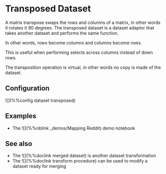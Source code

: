 # Transposed Dataset

A matrix transpose swaps the rows and columns of a matrix, in other words it rotates
it 90 degrees.  The transposed dataset is a dataset adaptor that takes another
dataset and performs the same function.

In other words, rows become columns and columns become rows.

This is useful when performing selects across columns instead of down rows.

The transposition operation is virtual, in other words no copy is made of the
dataset.

## Configuration

![](%%config dataset transposed)


## Examples

* The ![](%%nblink _demos/Mapping Reddit) demo notebook

## See also

* The ![](%%doclink merged dataset) is another dataset transformation
* The ![](%%doclink transform procedure) can be used to modify a dataset ready for merging
